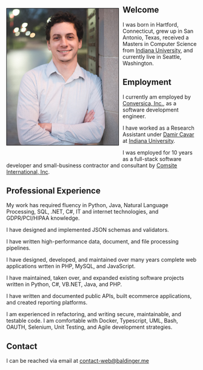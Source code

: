<style>
  img {float: left;margin:23px 10px 40px 0px;width:295px;height:360.85px;border:1px solid #000}  
</style>

![Headshot](oren_headshot.jpg?raw=true)
  
## Welcome

I was born in Hartford, Connecticut, grew up in San Antonio, Texas,
received a Masters in Computer Science from [Indiana University], and currently live in Seattle, Washington.

## Employment

I currently am employed by [Conversica, Inc.](https://conversica.com), as a software development engineer.

I have worked as a Research Assistant under [Damir Cavar](https://damir.cavar.me/) at [Indiana University].

I was employed for 10 years as a full-stack software developer and small-business contractor and consultant by [Comsite International, Inc](https://www.comsite.net). 

## Professional Experience

My work has required fluency in Python, Java, Natural Language Processing, SQL, .NET, C#, IT and internet technologies, and GDPR/PCI/HIPAA knowledge.

I have designed and implemented JSON schemas and validators.

I have written high-performance data, document, and file processing pipelines.

I have designed, developed, and maintained over many years complete web applications wrtten in PHP, MySQL, and JavaScript. 

I have maintained, taken over, and expanded existing software projects written in Python, C#, VB.NET, Java, and PHP. 

I have written and documented public APIs, built ecommerce applications, and created reporting platforms.

I am experienced in refactoring, and writing secure, maintainable, and testable code. I am comfortable with Docker, Typescript, UML, Bash, OAUTH, Selenium, Unit Testing, and Agile development strategies.

## Contact

I can be reached via email at <contact-web@baldinger.me>

[Indiana University]: https://iu.edu
